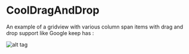 CoolDragAndDrop
===============

An example of a gridview with various column span items with drag and drop support like Google keep has :

![alt tag](https://drive.google.com/uc?export=download&id=0B4jPPQOZ8N-MUllGZmV3X2ZpMjg)
